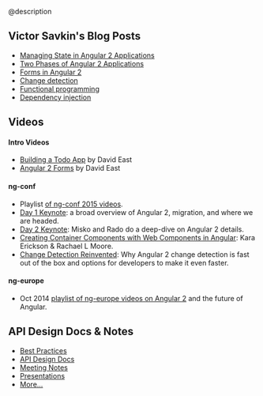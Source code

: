 @description


<h2>
  Victor Savkin's Blog Posts
</h2>


<ul>

  <li>
    <a href="http://victorsavkin.com/post/137821436516/managing-state-in-angular-2-applications">    Managing State in Angular 2 Applications    </a>
  </li>


  <li>
    <a href="http://victorsavkin.com/post/114168430846/two-phases-of-angular-2-applications">Two Phases of Angular 2 Applications</a>
  </li>


  <li>
    <a href="http://angularjs.blogspot.com/2015/03/forms-in-angular-2.html">Forms in Angular 2</a>
  </li>


  <li>
    <a href="http://victorsavkin.com/post/110170125256/change-detection-in-angular-2">Change detection</a>
  </li>


  <li>
    <a href="http://victorsavkin.com/post/108837493941/better-support-for-functional-programming-in">Functional programming </a>
  </li>


  <li>
    <a href="http://victorsavkin.com/post/102965317996/angular-2-bits-unified-dependency-injection">Dependency injection</a>
  </li>


</ul>



<h2>
  <span class="icon-play-circle-outline"></span> Videos
</h2>


<h4>
  Intro Videos
</h4>


<ul>

  <li>
    <a href="https://www.youtube.com/watch?v=uD6Okha_Yj0">Building a Todo App</a> by David East
  </li>


  <li>
    <a href="https://www.youtube.com/watch?v=4C4bmDOV5hk">Angular 2 Forms</a> by David East
  </li>


</ul>


<h4>
  ng-conf
</h4>


<ul>

  <li>
    Playlist <a href="https://www.youtube.com/watch?v=QHulaj5ZxbI&index=1&list=PLOETEcp3DkCoNnlhE-7fovYvqwVPrRiY7">of ng-conf 2015 videos</a>.
  </li>


  <li>
    <a href="https://www.youtube.com/watch?v=QHulaj5ZxbI&list=PLOETEcp3DkCoNnlhE-7fovYvqwVPrRiY7">Day 1 Keynote</a>: a broad overview of Angular 2, migration, and where we are headed.
  </li>


  <li>
    <a href="https://www.youtube.com/watch?v=-dMBcqwvYA0&index=21&list=PLOETEcp3DkCoNnlhE-7fovYvqwVPrRiY7">Day 2 Keynote</a>: Misko and Rado do a deep-dive on Angular 2 details.
  </li>


  <li>
    <a href="https://www.youtube.com/watch?v=AbunztfV5vU&index=6&list=PLOETEcp3DkCoNnlhE-7fovYvqwVPrRiY7">Creating Container Components with Web Components in Angular</a>: Kara Erickson &amp; Rachael L Moore.
  </li>


  <li>
    <a href="https://www.youtube.com/watch?v=jvKGQSFQf10&index=31&list=PLOETEcp3DkCoNnlhE-7fovYvqwVPrRiY7">Change Detection Reinvented</a>: Why Angular 2 change detection is fast out of the box and options for developers to make it even faster.
  </li>


</ul>


<h4>
  ng-europe
</h4>


<ul>

  <li>
    Oct 2014 <a href="https://www.youtube.com/watch?v=lGdnh8QSPPk&list=PLhc_bKwZngxW_ZlY0NkaGkvKpiA_pzcZ-">playlist of ng-europe videos on Angular 2</a> and the future of Angular.
  </li>


</ul>



<h2>
  <span class="icon-content-copy"></span> API Design Docs &amp; Notes
</h2>


<ul>

  <li>
    <a href="https://drive.google.com/open?id=0B7GYXx6a6d8QR3lTT1J3MEpRSlE&authuser=0">Best Practices</a>
  </li>


  <li>
    <a href="https://drive.google.com/open?id=0BxgtL8yFJbacUnUxc3l5aTZrbVk&authuser=0">API Design Docs</a>
  </li>


  <li>
    <a href="https://drive.google.com/open?id=0BxgtL8yFJbacMEZDc2NtWS1VZ1k&authuser=0">Meeting Notes</a>
  </li>


  <li>
    <a href="https://drive.google.com/open?id=0BxgtL8yFJbaceGc2dlhGQnMzYXc&authuser=0">Presentations</a>
  </li>


  <li>
    <a href="http://goo.gl/sj0Nk1">More...</a>
  </li>


</ul>

